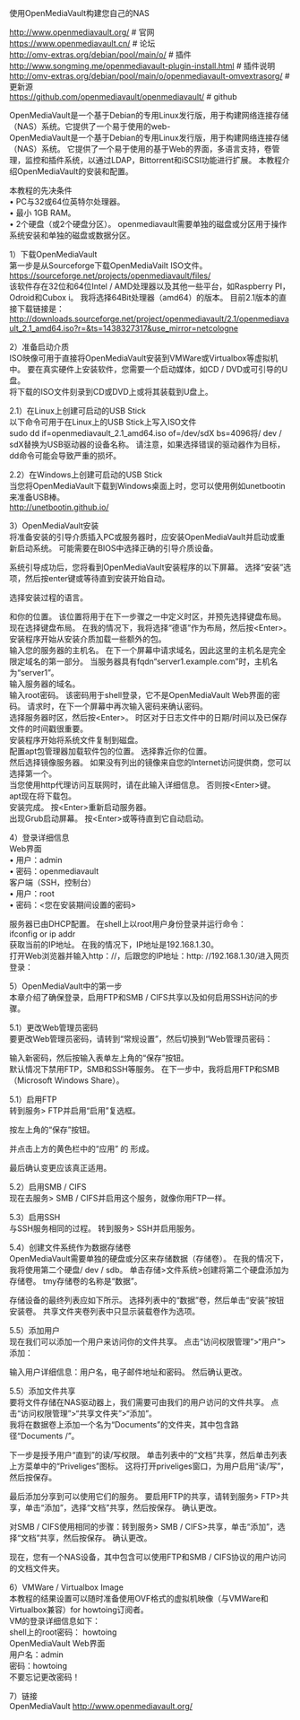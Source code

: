 使用OpenMediaVault构建您自己的NAS

http://www.openmediavault.org/ \# 官网  
https://www.openmediavault.cn/ \# 论坛  
http://omv-extras.org/debian/pool/main/o/ \# 插件  
http://www.songming.me/openmediavault-plugin-install.html \# 插件说明  
http://omv-extras.org/debian/pool/main/o/openmediavault-omvextrasorg/ \# 更新源  
https://github.com/openmediavault/openmediavault/ \# github  
  
OpenMediaVault是一个基于Debian的专用Linux发行版，用于构建网络连接存储（NAS）系统。它提供了一个易于使用的web-  
OpenMediaVault是一个基于Debian的专用Linux发行版，用于构建网络连接存储（NAS）系统。
它提供了一个易于使用的基于Web的界面，多语言支持，卷管理，监控和插件系统，以通过LDAP，Bittorrent和iSCSI功能进行扩展。
本教程介绍OpenMediaVault的安装和配置。  
  
本教程的先决条件  
• PC与32或64位英特尔处理器。  
• 最小 1GB RAM。  
• 2个硬盘（或2个硬盘分区）。
openmediavault需要单独的磁盘或分区用于操作系统安装和单独的磁盘或数据分区。  
  
1）下载OpenMediaVault  
第一步是从Sourceforge下载OpenMediaVailt ISO文件。  
https://sourceforge.net/projects/openmediavault/files/  
该软件存在32位和64位Intel / AMD处理器以及其他一些平台，如Raspberry
PI，Odroid和Cubox i。 我将选择64Bit处理器（amd64）的版本。
目前2.1版本的直接下载链接是：  
http://downloads.sourceforge.net/project/openmediavault/2.1/openmediavault_2.1_amd64.iso?r=&ts=1438327317&use_mirror=netcologne  
  
2）准备启动介质  
ISO映像可用于直接将OpenMediaVault安装到VMWare或Virtualbox等虚拟机中。
要在真实硬件上安装软件，您需要一个启动媒体，如CD / DVD或可引导的U盘。  
将下载的ISO文件刻录到CD或DVD上或将其装载到U盘上。  
  
2.1）在Linux上创建可启动的USB Stick  
以下命令可用于在Linux上的USB Stick上写入ISO文件  
sudo dd if=openmediavault_2.1_amd64.iso of=/dev/sdX bs=4096将/ dev /
sdX替换为USB驱动器的设备名称。
请注意，如果选择错误的驱动器作为目标，dd命令可能会导致严重的损坏。  
  
2.2）在Windows上创建可启动的USB Stick  
当您将OpenMediaVault下载到Windows桌面上时，您可以使用例如unetbootin来准备USB棒。  
http://unetbootin.github.io/  
  
3）OpenMediaVault安装  
将准备安装的引导介质插入PC或服务器时，应安装OpenMediaVault并启动或重新启动系统。
可能需要在BIOS中选择正确的引导介质设备。  
  
系统引导成功后，您将看到OpenMediaVault安装程序的以下屏幕。
选择“安装”选项，然后按enter键或等待直到安装开始自动。  
  
选择安装过程的语言。  
  
和你的位置。 该位置将用于在下一步骤之一中定义时区，并预先选择键盘布局。  
现在选择键盘布局。 在我的情况下，我将选择“德语”作为布局，然后按\<Enter\>。  
安装程序开始从安装介质加载一些额外的包。  
输入您的服务器的主机名。
在下一个屏幕中请求域名，因此这里的主机名是完全限定域名的第一部分。
当服务器具有fqdn“server1.example.com”时，主机名为“server1”。  
输入服务器的域名。  
输入root密码。 该密码用于shell登录，它不是OpenMediaVault Web界面的密码。
请求时，在下一个屏幕中再次输入密码来确认密码。  
选择服务器时区，然后按\<Enter\>。
时区对于日志文件中的日期/时间以及已保存文件的时间戳很重要。  
安装程序开始将系统文件复制到磁盘。  
配置apt包管理器加载软件包的位置。 选择靠近你的位置。  
然后选择镜像服务器。
如果没有列出的镜像来自您的Internet访问提供商，您可以选择第一个。  
当您使用http代理访问互联网时，请在此输入详细信息。 否则按\<Enter\>键。  
apt现在将下载包。  
安装完成。 按\<Enter\>重新启动服务器。  
出现Grub启动屏幕。 按\<Enter\>或等待直到它自动启动。  
  
4）登录详细信息  
Web界面  
• 用户：admin  
• 密码：openmediavault  
客户端（SSH，控制台）  
• 用户：root  
• 密码：\<您在安装期间设置的密码\>  
  
服务器已由DHCP配置。 在shell上以root用户身份登录并运行命令：  
ifconfig or ip addr  
获取当前的IP地址。 在我的情况下，IP地址是192.168.1.30。  
打开Web浏览器并输入http：//，后跟您的IP地址：http: //192.168.1.30/进入网页登录：  
  
5）OpenMediaVault中的第一步  
本章介绍了确保登录，启用FTP和SMB / CIFS共享以及如何启用SSH访问的步骤。  
  
5.1）更改Web管理员密码  
要更改Web管理员密码，请转到“常规设置”，然后切换到“Web管理员密码：  
  
输入新密码，然后按输入表单左上角的“保存”按钮。  
默认情况下禁用FTP，SMB和SSH等服务。 在下一步中，我将启用FTP和SMB（Microsoft
Windows Share）。  
  
5.1）启用FTP  
转到服务\> FTP并启用“启用”复选框。  
  
按左上角的“保存”按钮。  
  
并点击上方的黄色栏中的“应用” 的 形成。  
  
最后确认变更应该真正适用。  
  
5.2）启用SMB / CIFS  
现在去服务\> SMB / CIFS并启用这个服务，就像你用FTP一样。  
  
5.3）启用SSH  
与SSH服务相同的过程。 转到服务\> SSH并启用服务。  
  
5.4）创建文件系统作为数据存储卷  
OpenMediaVault需要单独的硬盘或分区来存储数据（存储卷）。
在我的情况下，我将使用第二个硬盘/ dev / sdb。
单击存储\>文件系统\>创建将第二个硬盘添加为存储卷。 tmy存储卷的名称是“数据”。  
  
存储设备的最终列表应如下所示。 选择列表中的“数据”卷，然后单击“安装”按钮安装卷。
共享文件夹卷列表中只显示装载卷作为选项。  
  
5.5）添加用户  
现在我们可以添加一个用户来访问你的文件共享。 点击“访问权限管理”\>“用户”\>添加：  
  
输入用户详细信息：用户名，电子邮件地址和密码。 然后确认更改。  
  
5.5）添加文件共享  
要将文件存储在NAS驱动器上，我们需要可由我们的用户访问的文件共享。
点击“访问权限管理”\>“共享文件夹”\>“添加”。  
我将在数据卷上添加一个名为“Documents”的文件夹，其中包含路径“Documents /”。  
  
下一步是授予用户“直到”的读/写权限。
单击列表中的“文档”共享，然后单击列表上方菜单中的“Priveliges”图标。
这将打开priveliges窗口，为用户启用“读/写”，然后按保存。  
  
最后添加分享到可以使用它们的服务。 要启用FTP的共享，请转到服务\>
FTP\>共享，单击“添加”，选择“文档”共享，然后按保存。 确认更改。  
  
对SMB / CIFS使用相同的步骤：转到服务\> SMB /
CIFS\>共享，单击“添加”，选择“文档”共享，然后按保存。 确认更改。  
  
现在，您有一个NAS设备，其中包含可以使用FTP和SMB /
CIFS协议的用户访问的文档文件夹。  
  
6）VMWare / Virtualbox Image  
本教程的结果设置可以随时准备使用OVF格式的虚拟机映像（与VMWare和Virtualbox兼容）for
howtoing订阅者。  
VM的登录详细信息如下：  
shell上的root密码： howtoing  
OpenMediaVault Web界面  
用户名：admin  
密码：howtoing  
不要忘记更改密码！  
  
7）链接  
OpenMediaVault http://www.openmediavault.org/
